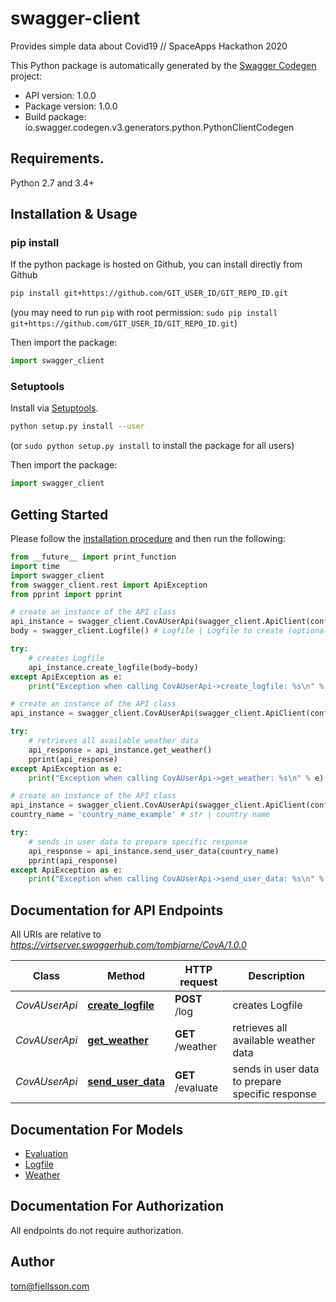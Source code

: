 # swagger-client
Provides simple data about Covid19 // SpaceApps Hackathon 2020

This Python package is automatically generated by the [Swagger Codegen](https://github.com/swagger-api/swagger-codegen) project:

- API version: 1.0.0
- Package version: 1.0.0
- Build package: io.swagger.codegen.v3.generators.python.PythonClientCodegen

## Requirements.

Python 2.7 and 3.4+

## Installation & Usage
### pip install

If the python package is hosted on Github, you can install directly from Github

```sh
pip install git+https://github.com/GIT_USER_ID/GIT_REPO_ID.git
```
(you may need to run `pip` with root permission: `sudo pip install git+https://github.com/GIT_USER_ID/GIT_REPO_ID.git`)

Then import the package:
```python
import swagger_client 
```

### Setuptools

Install via [Setuptools](http://pypi.python.org/pypi/setuptools).

```sh
python setup.py install --user
```
(or `sudo python setup.py install` to install the package for all users)

Then import the package:
```python
import swagger_client
```

## Getting Started

Please follow the [installation procedure](#installation--usage) and then run the following:

```python
from __future__ import print_function
import time
import swagger_client
from swagger_client.rest import ApiException
from pprint import pprint

# create an instance of the API class
api_instance = swagger_client.CovAUserApi(swagger_client.ApiClient(configuration))
body = swagger_client.Logfile() # Logfile | Logfile to create (optional)

try:
    # creates Logfile
    api_instance.create_logfile(body=body)
except ApiException as e:
    print("Exception when calling CovAUserApi->create_logfile: %s\n" % e)

# create an instance of the API class
api_instance = swagger_client.CovAUserApi(swagger_client.ApiClient(configuration))

try:
    # retrieves all available weather data
    api_response = api_instance.get_weather()
    pprint(api_response)
except ApiException as e:
    print("Exception when calling CovAUserApi->get_weather: %s\n" % e)

# create an instance of the API class
api_instance = swagger_client.CovAUserApi(swagger_client.ApiClient(configuration))
country_name = 'country_name_example' # str | country name

try:
    # sends in user data to prepare specific response
    api_response = api_instance.send_user_data(country_name)
    pprint(api_response)
except ApiException as e:
    print("Exception when calling CovAUserApi->send_user_data: %s\n" % e)
```

## Documentation for API Endpoints

All URIs are relative to *https://virtserver.swaggerhub.com/tombjarne/CovA/1.0.0*

Class | Method | HTTP request | Description
------------ | ------------- | ------------- | -------------
*CovAUserApi* | [**create_logfile**](docs/CovAUserApi.md#create_logfile) | **POST** /log | creates Logfile
*CovAUserApi* | [**get_weather**](docs/CovAUserApi.md#get_weather) | **GET** /weather | retrieves all available weather data
*CovAUserApi* | [**send_user_data**](docs/CovAUserApi.md#send_user_data) | **GET** /evaluate | sends in user data to prepare specific response

## Documentation For Models

 - [Evaluation](docs/Evaluation.md)
 - [Logfile](docs/Logfile.md)
 - [Weather](docs/Weather.md)

## Documentation For Authorization

 All endpoints do not require authorization.


## Author

tom@fjellsson.com
